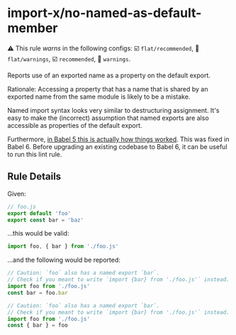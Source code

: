 # import-x/no-named-as-default-member

⚠️ This rule _warns_ in the following configs: ☑️ `flat/recommended`, 🚸 `flat/warnings`, ☑️ `recommended`, 🚸 `warnings`.

<!-- end auto-generated rule header -->

Reports use of an exported name as a property on the default export.

Rationale: Accessing a property that has a name that is shared by an exported
name from the same module is likely to be a mistake.

Named import syntax looks very similar to destructuring assignment. It's easy to
make the (incorrect) assumption that named exports are also accessible as
properties of the default export.

Furthermore, [in Babel 5 this is actually how things worked][blog]. This was
fixed in Babel 6. Before upgrading an existing codebase to Babel 6, it can be
useful to run this lint rule.

## Rule Details

Given:

```js
// foo.js
export default 'foo'
export const bar = 'baz'
```

...this would be valid:

```js
import foo, { bar } from './foo.js'
```

...and the following would be reported:

```js
// Caution: `foo` also has a named export `bar`.
// Check if you meant to write `import {bar} from './foo.js'` instead.
import foo from './foo.js'
const bar = foo.bar
```

```js
// Caution: `foo` also has a named export `bar`.
// Check if you meant to write `import {bar} from './foo.js'` instead.
import foo from './foo.js'
const { bar } = foo
```

[blog]: https://kentcdodds.com/blog/misunderstanding-es6-modules-upgrading-babel-tears-and-a-solution
